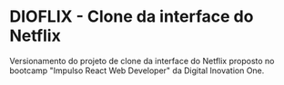 # DIOFLIX - Clone da interface do Netflix

Versionamento do projeto de clone da interface do Netflix proposto no bootcamp "Impulso React Web Developer" da Digital Inovation One.
